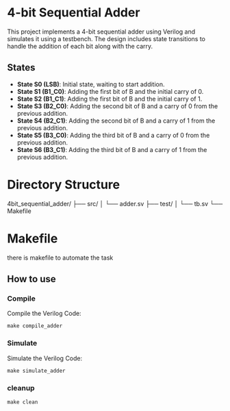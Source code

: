 # 4-bit Sequential Adder

This project implements a 4-bit sequential adder using Verilog and simulates it using a testbench. The design includes state transitions to handle the addition of each bit along with the carry.

## States

- **State S0 (LSB)**: Initial state, waiting to start addition.
- **State S1 (B1_C0)**: Adding the first bit of B and the initial carry of 0.
- **State S2 (B1_C1)**: Adding the first bit of B and the initial carry of 1.
- **State S3 (B2_C0)**: Adding the second bit of B and a carry of 0 from the previous addition.
- **State S4 (B2_C1)**: Adding the second bit of B and a carry of 1 from the previous addition.
- **State S5 (B3_C0)**: Adding the third bit of B and a carry of 0 from the previous addition.
- **State S6 (B3_C1)**: Adding the third bit of B and a carry of 1 from the previous addition.

    
# Directory Structure
4bit_sequential_adder/
├── src/
│   └── adder.sv
├── test/
│   └── tb.sv
└── Makefile
# Makefile

there is makefile to automate the task

## How to use

### Compile
Compile the Verilog Code:
```
make compile_adder
```

### Simulate
Simulate the Verilog Code:
```
make simulate_adder
```

### cleanup
```
make clean
```
